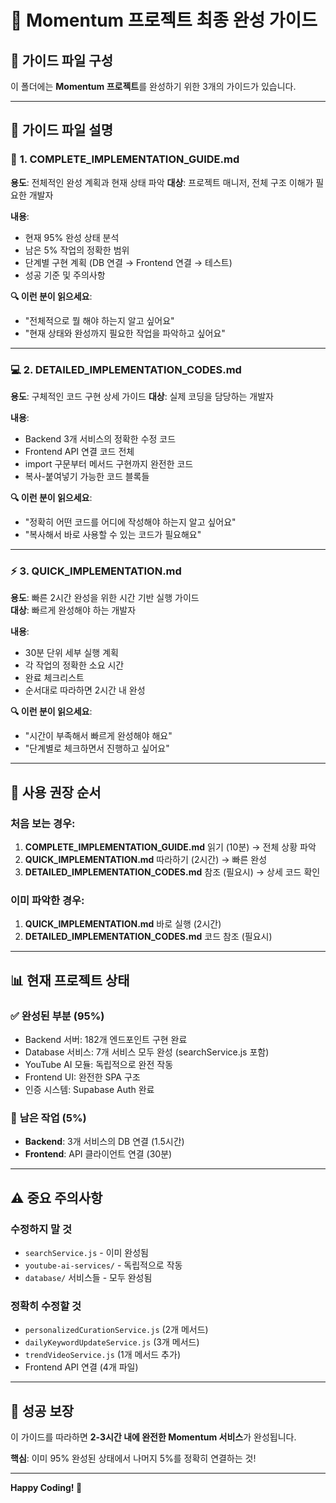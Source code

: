 # 🎯 **Momentum 프로젝트 최종 완성 가이드**

## 📂 **가이드 파일 구성**

이 폴더에는 **Momentum 프로젝트**를 완성하기 위한 3개의 가이드가 있습니다.

---

## 📖 **가이드 파일 설명**

### 🎯 **1. COMPLETE_IMPLEMENTATION_GUIDE.md**

**용도**: 전체적인 완성 계획과 현재 상태 파악
**대상**: 프로젝트 매니저, 전체 구조 이해가 필요한 개발자

**내용**:

- 현재 95% 완성 상태 분석
- 남은 5% 작업의 정확한 범위
- 단계별 구현 계획 (DB 연결 → Frontend 연결 → 테스트)
- 성공 기준 및 주의사항

**🔍 이런 분이 읽으세요**:

- "전체적으로 뭘 해야 하는지 알고 싶어요"
- "현재 상태와 완성까지 필요한 작업을 파악하고 싶어요"

---

### 💻 **2. DETAILED_IMPLEMENTATION_CODES.md**

**용도**: 구체적인 코드 구현 상세 가이드
**대상**: 실제 코딩을 담당하는 개발자

**내용**:

- Backend 3개 서비스의 정확한 수정 코드
- Frontend API 연결 코드 전체
- import 구문부터 메서드 구현까지 완전한 코드
- 복사-붙여넣기 가능한 코드 블록들

**🔍 이런 분이 읽으세요**:

- "정확히 어떤 코드를 어디에 작성해야 하는지 알고 싶어요"
- "복사해서 바로 사용할 수 있는 코드가 필요해요"

---

### ⚡ **3. QUICK_IMPLEMENTATION.md**

**용도**: 빠른 2시간 완성을 위한 시간 기반 실행 가이드  
**대상**: 빠르게 완성해야 하는 개발자

**내용**:

- 30분 단위 세부 실행 계획
- 각 작업의 정확한 소요 시간
- 완료 체크리스트
- 순서대로 따라하면 2시간 내 완성

**🔍 이런 분이 읽으세요**:

- "시간이 부족해서 빠르게 완성해야 해요"
- "단계별로 체크하면서 진행하고 싶어요"

---

## 🚀 **사용 권장 순서**

### **처음 보는 경우**:

1. **COMPLETE_IMPLEMENTATION_GUIDE.md** 읽기 (10분)
   → 전체 상황 파악
2. **QUICK_IMPLEMENTATION.md** 따라하기 (2시간)
   → 빠른 완성
3. **DETAILED_IMPLEMENTATION_CODES.md** 참조 (필요시)
   → 상세 코드 확인

### **이미 파악한 경우**:

1. **QUICK_IMPLEMENTATION.md** 바로 실행 (2시간)
2. **DETAILED_IMPLEMENTATION_CODES.md** 코드 참조 (필요시)

---

## 📊 **현재 프로젝트 상태**

### ✅ **완성된 부분 (95%)**

- Backend 서버: 182개 엔드포인트 구현 완료
- Database 서비스: 7개 서비스 모두 완성 (searchService.js 포함)
- YouTube AI 모듈: 독립적으로 완전 작동
- Frontend UI: 완전한 SPA 구조
- 인증 시스템: Supabase Auth 완료

### 🔄 **남은 작업 (5%)**

- **Backend**: 3개 서비스의 DB 연결 (1.5시간)
- **Frontend**: API 클라이언트 연결 (30분)

---

## ⚠️ **중요 주의사항**

### **수정하지 말 것**

- `searchService.js` - 이미 완성됨
- `youtube-ai-services/` - 독립적으로 작동
- `database/` 서비스들 - 모두 완성됨

### **정확히 수정할 것**

- `personalizedCurationService.js` (2개 메서드)
- `dailyKeywordUpdateService.js` (3개 메서드)
- `trendVideoService.js` (1개 메서드 추가)
- Frontend API 연결 (4개 파일)

---

## 🎯 **성공 보장**

이 가이드를 따라하면 **2-3시간 내에 완전한 Momentum 서비스**가 완성됩니다.

**핵심**: 이미 95% 완성된 상태에서 나머지 5%를 정확히 연결하는 것!

---

**Happy Coding! 🚀**
